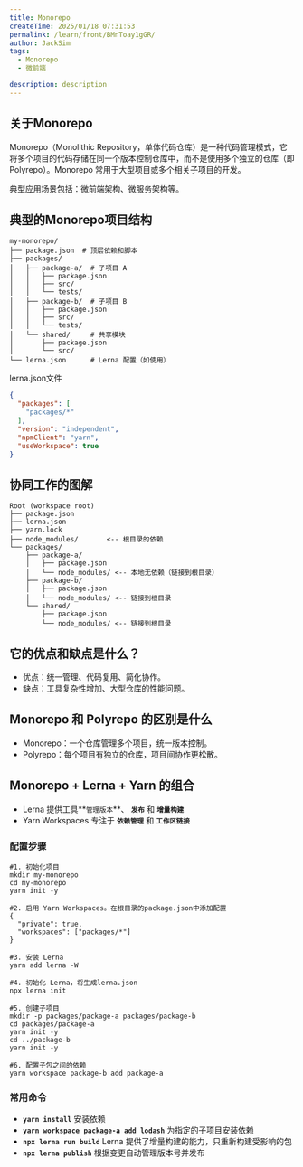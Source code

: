 ```yaml
---
title: Monorepo
createTime: 2025/01/18 07:31:53
permalink: /learn/front/BMnToay1gGR/
author: JackSim
tags:
  - Monorepo
  - 微前端

description: description
---
```


## 关于Monorepo

Monorepo（Monolithic Repository，单体代码仓库）是一种代码管理模式，它将多个项目的代码存储在同一个版本控制仓库中，而不是使用多个独立的仓库（即 Polyrepo）。Monorepo 常用于大型项目或多个相关子项目的开发。

典型应用场景包括：微前端架构、微服务架构等。

## 典型的Monorepo项目结构
```
my-monorepo/
├── package.json  # 顶层依赖和脚本
├── packages/
│   ├── package-a/  # 子项目 A
│   │   ├── package.json
│   │   ├── src/
│   │   └── tests/
│   ├── package-b/  # 子项目 B
│   │   ├── package.json
│   │   ├── src/
│   │   └── tests/
│   └── shared/     # 共享模块
│       ├── package.json
│       └── src/
└── lerna.json      # Lerna 配置（如使用）
```

lerna.json文件
```json
{
  "packages": [
    "packages/*"
  ],
  "version": "independent",
  "npmClient": "yarn",
  "useWorkspace": true
}
```

## 协同工作的图解
```
Root (workspace root)
├── package.json
├── lerna.json
├── yarn.lock
├── node_modules/       <-- 根目录的依赖
└── packages/
    ├── package-a/
    │   ├── package.json
    │   └── node_modules/ <-- 本地无依赖（链接到根目录）
    ├── package-b/
    │   ├── package.json
    │   └── node_modules/ <-- 链接到根目录
    └── shared/
        ├── package.json
        └── node_modules/ <-- 链接到根目录
```

## 它的优点和缺点是什么？

- 优点：统一管理、代码复用、简化协作。
- 缺点：工具复杂性增加、大型仓库的性能问题。

## Monorepo 和 Polyrepo 的区别是什么

- Monorepo：一个仓库管理多个项目，统一版本控制。
- Polyrepo：每个项目有独立的仓库，项目间协作更松散。

## Monorepo + Lerna + Yarn 的组合

- Lerna 提供工具**`管理版本`**、 **`发布`** 和 **`增量构建`**
- Yarn Workspaces 专注于 **`依赖管理`** 和 **`工作区链接`**

### 配置步骤

```Shell
#1. 初始化项目
mkdir my-monorepo
cd my-monorepo
yarn init -y

#2. 启用 Yarn Workspaces。在根目录的package.json中添加配置
{
  "private": true,
  "workspaces": ["packages/*"]
}

#3. 安装 Lerna
yarn add lerna -W

#4. 初始化 Lerna，将生成lerna.json
npx lerna init

#5. 创建子项目
mkdir -p packages/package-a packages/package-b
cd packages/package-a
yarn init -y
cd ../package-b
yarn init -y

#6. 配置子包之间的依赖
yarn workspace package-b add package-a
```

### 常用命令

- **`yarn install`**  安装依赖
- **`yarn workspace package-a add lodash`**   为指定的子项目安装依赖
- **`npx lerna run build`**   Lerna 提供了增量构建的能力，只重新构建受影响的包
- **`npx lerna publish`**  根据变更自动管理版本号并发布









